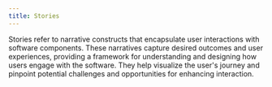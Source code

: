 ```yaml
---
title: Stories
---
```

Stories refer to narrative constructs that encapsulate user interactions with software components. These narratives capture desired outcomes and user experiences, providing a framework for understanding and designing how users engage with the software. They help visualize the user's journey and pinpoint potential challenges and opportunities for enhancing interaction.